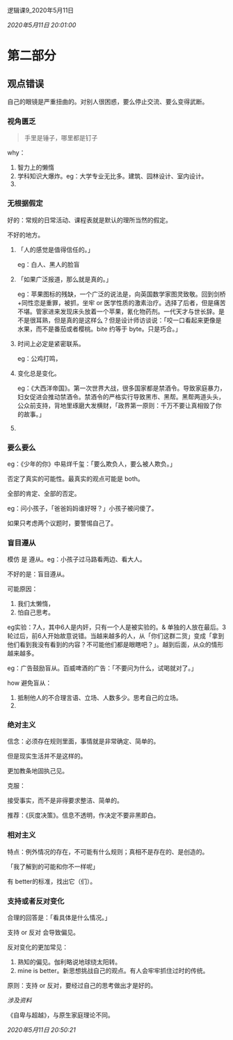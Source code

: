 逻辑课9_2020年5月11日

*2020年5月11日 20:01:00*

# 第二部分

## 观点错误

自己的眼镜是严重扭曲的。对别人很困惑，要么停止交流、要么变得武断。

### 视角匮乏

> 手里是锤子，哪里都是钉子

why：

1. 智力上的懒惰
2. 学科知识大爆炸。eg：大学专业无比多。建筑、园林设计、室内设计。
3. 

### 无根据假定

好的：常规的日常活动、课程表就是默认的理所当然的假定。



不好的地方。

1. 「人的感觉是值得信任的。」

   eg：白人、黑人的脸盲

2. 「如果广泛报道，那么就是真的。」

   eg：苹果图标的残缺，一个广泛的说法是，向英国数学家图灵致敬。回到剑桥+同性恋是重罪，被抓，坐牢 or 医学性质的激素治疗。选择了后者，但是痛苦不堪。管家进来发现床头放着一个苹果，氰化物药剂。一代天才与世长辞。是不是很耳熟，但是真的是这样么？但是设计师访谈说：「咬一口看起来更像是水果，而不是番茄或者樱桃。bite 约等于 byte。只是巧合。」

3. 时间上必定是紧密联系。

   eg：公鸡打鸣，

4. 变化总是变化。

   eg：《大西洋帝国》。第一次世界大战，很多国家都是禁酒令。导致家庭暴力，妇女促进会推动禁酒令。禁酒令的严格实行导致黑市、黑帮。黑帮两道头头，公众前支持，背地里琢磨大发横财，「政界第一原则：千万不要让真相毁了你的故事。」

5. 



### 要么要么

eg：《少年的你》中易烊千玺：「要么欺负人，要么被人欺负。」

否定了真实的可能性。最真实的观点可能是 both。

全部的肯定、全部的否定。

eg：问小孩子，「爸爸妈妈谁好呀？」小孩子被问傻了。

如果只考虑两个议题时，要警惕自己了。



### 盲目遵从

模仿 是 遵从。eg：小孩子过马路看两边、看大人。



不好的是：盲目遵从。

可能原因：

1. 我们太懒惰，
2. 怕自己思考。



eg实验：7人，其中6人是内奸，只有一个人是被实验的。& 单独的人放在最后。3轮过后，前6人开始故意说错。当越来越多的人，从「你们这群二货」变成「拿到他们看到我没有看到的内容？不可能他们都是眼瞎吧？」。越到后面，从众的情形越来越多。



eg：广告鼓励盲从。百威啤酒的广告：「不要问为什么，试喝就对了。」



how 避免盲从：

1. 抵制他人的不合理言语、立场、人数多少。思考自己的立场。
2. 



### 绝对主义

信念：必须存在规则里面，事情就是非常确定、简单的。

但是现实生活并不是这样的。



更加教条地固执己见。



克服：

接受事实，而不是非得要求整洁、简单的。

推荐：《灰度决策》。信息不透明，作决定不要非黑即白。



### 相对主义

特点：例外情况的存在，不可能有什么规则；真相不是存在的、是创造的。

「我了解到的可能和你不一样呢」



有 better的标准，找出它（们）。



### 支持或者反对变化

合理的回答是：「看具体是什么情况。」

支持 or 反对 会导致偏见。

反对变化的更加常见：

1. 熟知的偏见。伽利略说地球绕太阳转。
2. mine is better。新思想挑战自己的观点。有人会牢牢抓住过时的传统。



原则：支持 or 反对，要经过自己的思考做出才是好的。



*涉及资料*

《自卑与超越》，与原生家庭理论不同。



*2020年5月11日 20:50:21*

